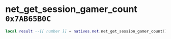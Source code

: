 # net_get_session_gamer_count `0x7AB65B0C`

```lua
local result --[[ number ]] = natives.net.net_get_session_gamer_count()
```
